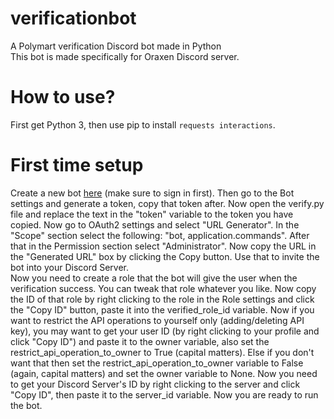# verificationbot
 A Polymart verification Discord bot made in Python \
 This bot is made specifically for Oraxen Discord server.

# How to use?
 First get Python 3, then use pip to install `requests interactions`.

# First time setup
 Create a new bot [here](https://discord.com/developers/applications) (make sure to sign in first). Then go to the Bot settings and generate a token, copy that token after. Now open the verify.py file and replace the text in the "token" variable to the token you have copied. Now go to OAuth2 settings and select "URL Generator". In the "Scope" section select the following: "bot, application.commands". After that in the Permission section select "Administrator". Now copy the URL in the "Generated URL" box by clicking the Copy button. Use that to invite the bot into your Discord Server. \
 Now you need to create a role that the bot will give the user when the verification success. You can tweak that role whatever you like. Now copy the ID of that role by right clicking to the role in the Role settings and click the "Copy ID" button, paste it into the verified_role_id variable. Now if you want to restrict the API operations to yourself only (adding/deleting API key), you may want to get your user ID (by right clicking to your profile and click "Copy ID") and paste it to the owner variable, also set the restrict_api_operation_to_owner to True (capital matters). Else if you don't want that then set the restrict_api_operation_to_owner variable to False (again, capital matters) and set the owner variable to None. Now you need to get your Discord Server's ID by right clicking to the server and click "Copy ID", then paste it to the server_id variable. Now you are ready to run the bot.
